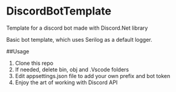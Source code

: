 # DiscordBotTemplate
Template for a discord bot made with Discord.Net library

Basic bot template, which uses Serilog as a default logger.

##Usage

1. Clone this repo
2. If needed, delete bin, obj and .Vscode folders
3. Edit appsettings.json file to add your own prefix and bot token
4. Enjoy the art of working with Discord API
